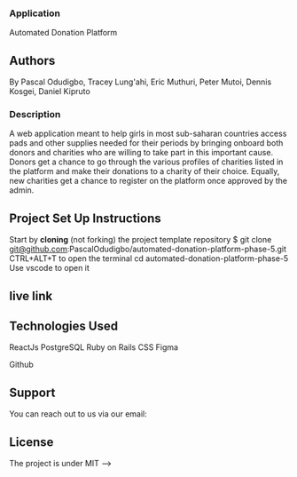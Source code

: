 ###  Application
Automated Donation Platform

## Authors
By Pascal Odudigbo, Tracey Lung'ahi, Eric Muthuri, Peter Mutoi, Dennis Kosgei, Daniel Kipruto

### Description
A web application meant to help girls in most sub-saharan countries access pads and other supplies needed for their periods by bringing onboard both donors and charities who are willing to take part in this important cause. Donors get a chance to go through the various profiles of charities listed in the platform and make their donations to a charity of their choice. Equally, new charities get a chance to register on the platform once approved by the admin.  

## Project Set Up Instructions
Start by **cloning** (not forking) the project template repository
 $ git clone git@github.com:PascalOdudigbo/automated-donation-platform-phase-5.git
CTRL+ALT+T to open the terminal
cd automated-donation-platform-phase-5
Use vscode to open it

## live link



## Technologies Used
ReactJs
PostgreSQL
Ruby on Rails
CSS
Figma
<!-- Heroku
Netlify -->
Github

 ## Support
You can reach out to us via our email: 

## License
The project is under MIT -->



